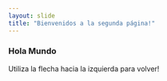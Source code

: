 ```yaml
---
layout: slide
title: "Bienvenidos a la segunda página!"
---
```

<h3 style="color=red;size=20px">Hola Mundo</h3>
Utiliza la flecha hacia la izquierda para volver!

